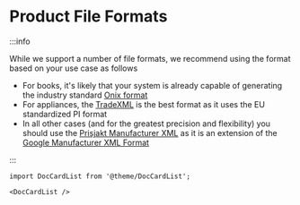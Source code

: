 # Product File Formats

:::info

While we support a number of file formats, we recommend using the format based on your use case as follows

- For books, it's likely that your system is already capable of generating the industry standard [Onix format](./onix/index.md)
- For appliances, the [TradeXML](./tradexml/index.md) is the best format as it uses the EU standardized PI format
- In all other cases (and for the greatest precision and flexibility) you should use the [Prisjakt Manufacturer XML](/feeds/product/formats/prisjakt_manufacturer_xml/index.md) as it is an extension of the [Google Manufacturer XML Format](./google_manufacturer_xml/index.md)

:::

```mdx-code-block
import DocCardList from '@theme/DocCardList';

<DocCardList />
```

